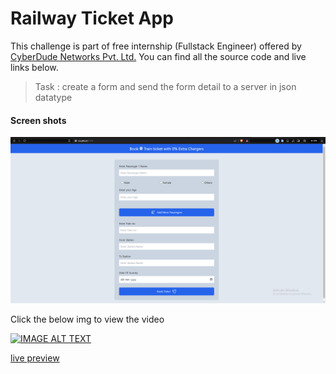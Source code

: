# Railway Ticket App

This challenge is part of free internship (Fullstack Engineer) offered by [CyberDude Networks Pvt. Ltd.](https://cyberdudenetworks.com) You can find all the source code and live links below.

> Task : create a form and send the form detail to a server in json datatype

#### Screen shots

![screenshot](./public/Screenshot-of-railway-ticket-app.png)


Click the below img to view the video

[![IMAGE ALT TEXT](http://img.youtube.com/vi/Tnypi1nh0-s/0.jpg)](http://www.youtube.com/watch?v=Tnypi1nh0-s "#27 - JavaScript If-Else (With Examples) - (தமிழில்) (Tamil) | JavaScript Course")



[live preview ](https://sharif-22.github.io/cyberdude-challenges/javascript%20dom/02-railway-tkt-app/dist/)

<!-- ### start the server

cd .\server\

<!-- start server using -->

<!-- json-server --watch data.json -->
